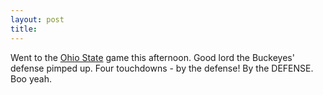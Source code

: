 ```yaml
---
layout: post
title: 
---
```


Went to the <a href="http://www.osu.edu">Ohio State</a> game this afternoon. Good lord the Buckeyes' defense pimped up. Four touchdowns - by the defense! By the DEFENSE. Boo yeah.
